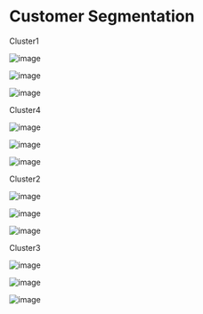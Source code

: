 # Customer Segmentation

Cluster1

![image](https://user-images.githubusercontent.com/78214709/122181562-ab19e180-ceb3-11eb-8e7e-181fde24c1a6.png)


![image](https://user-images.githubusercontent.com/78214709/122169462-9d5e5f00-cea7-11eb-9765-1a17a741147e.png)


![image](https://user-images.githubusercontent.com/78214709/122169392-8ae42580-cea7-11eb-8afe-1f31521c2bec.png)


Cluster4

![image](https://user-images.githubusercontent.com/78214709/122184286-48761500-ceb6-11eb-82e5-e8e2b686d414.png)


![image](https://user-images.githubusercontent.com/78214709/122184344-53c94080-ceb6-11eb-84d5-c224504faa06.png)


![image](https://user-images.githubusercontent.com/78214709/122184499-778c8680-ceb6-11eb-8c03-5b941b9c15b6.png)


Cluster2

![image](https://user-images.githubusercontent.com/78214709/122183656-a6562d00-ceb5-11eb-809f-aeeb60cf0df9.png)


![image](https://user-images.githubusercontent.com/78214709/122169696-e4e4eb00-cea7-11eb-8bc0-b4ab6ac5881d.png)


![image](https://user-images.githubusercontent.com/78214709/122169611-cda5fd80-cea7-11eb-94e8-6e5c64ee2fdf.png)


Cluster3

![image](https://user-images.githubusercontent.com/78214709/122182288-5b87e580-ceb4-11eb-82fc-0c585a4fb715.png)


![image](https://user-images.githubusercontent.com/78214709/122176776-2cbb4080-ceaf-11eb-8d09-d9dde6fbd41c.png)


![image](https://user-images.githubusercontent.com/78214709/122176726-1f9e5180-ceaf-11eb-830f-502c3081c1c9.png)


